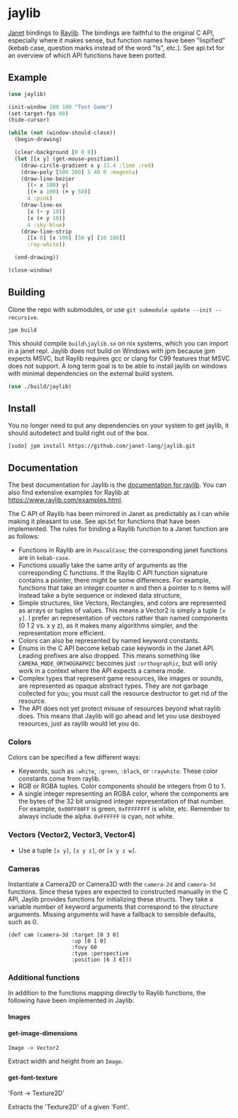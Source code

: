 # jaylib

[Janet](https://janet-lang.org) bindings to [Raylib](https://www.raylib.com). The bindings
are faithful to the original C API, especially where it makes sense, but function names
have been "lispified" (kebab case, question marks instead of the word "Is", etc.). See api.txt
for an overview of which API functions have been ported.

## Example

```clojure
(use jaylib)

(init-window 100 100 "Test Game")
(set-target-fps 60)
(hide-cursor)

(while (not (window-should-close))
  (begin-drawing)

  (clear-background [0 0 0])
  (let [[x y] (get-mouse-position)]
    (draw-circle-gradient x y 31.4 :lime :red)
    (draw-poly [500 200] 5 40 0 :magenta)
    (draw-line-bezier
      [(- x 100) y]
      [(+ x 100) (+ y 50)]
      4 :pink)
    (draw-line-ex
      [x (- y 10)]
      [x (+ y 10)]
      4 :sky-blue)
    (draw-line-strip
      [[x 0] [x 100] [50 y] [10 180]]
      :ray-white))

  (end-drawing))

(close-window)
```

## Building

Clone the repo with submodules, or use `git submodule update --init --recursive`.

```
jpm build
```

This should compile `build\jaylib.so` on nix systems, which you can import in a janet repl. Jaylib does not build
on Windows with jpm because jpm expects MSVC, but Raylib requires gcc or clang
for C99 features that MSVC does not support. A long term goal is to be able to install jaylib on windows
with minimal dependencies on the external build system.

```clojure
(use ./build/jaylib)
```

## Install

You no longer need to put any dependencies on your system to get jaylib, it
should autodetect and build right out of the box.

```
[sudo] jpm install https://github.com/janet-lang/jaylib.git
```

## Documentation

The best documentation for Jaylib is the [documentation for raylib](https://www.raylib.com/cheatsheet/cheatsheet.html).
You can also find extensive examples for Raylib at https://www.raylib.com/examples.html.

The C API of Raylib has been mirrored in Janet as predictably as I can while
making it pleasant to use. See api.txt for functions that have been implemented.
The rules for binding a Raylib function to a Janet
function are as follows:

* Functions in Raylib are in `PascalCase`; the corresponding janet functions are in `kebab-case`.
* Functions usually take the same arity of arguments as the corresponding C functions. If the Raylib C API
  function signature contains a pointer, there might be some differences. For example, functions that take
  an integer counter n and then a pointer to n items will instead take a byte sequence or indexed data structure,
* Simple structures, like Vectors, Rectangles, and colors are represented as arrays or tuples of values.
  This means a Vector2 is simply a tuple `[x y]`. I prefer an representation of vectors rather than named components (0 1 2 vs. x y z), as
  it makes many algorithms simpler, and the representation more efficient.
* Colors can also be represented by named keyword constants.
* Enums in the C API become kebab case keywords in the Janet API. Leading prefixes are also dropped. This means something like
  `CAMERA_MODE_ORTHOGRAPHIC` becomes just `:orthographic`, but will only work in a context where the API expects a camera mode.
* Complex types that represent game resources, like images or sounds, are represented as opaque abstract types. They are not
  garbage collected for you; you must call the resource destructor to get rid of the resource.
* The API does not yet protect misuse of resources beyond what raylib does.
  This means that Jaylib will go ahead and let you use destroyed resources, just
  as raylib would let you do.

### Colors

Colors can be specified a few different ways:
* Keywords, such as `:white`, `:green`, `:black`, or `:raywhite`. These color constants come from raylib.
* RGB or RGBA tuples. Color components should be integers from 0 to 1.
* A single integer representing an RGBA color, where the components
  are the bytes of the 32 bit unsigned integer representation of that number.
  For example, `0x00FF00FF` is green, `0xFFFFFFFF` is white, etc. Remember to always include
  the alpha. `0xFFFFFF` is cyan, not white.

### Vectors (Vector2, Vector3, Vector4)

* Use a tuple `[x y]`, `[x y z]`, or `[x y z w]`.

### Cameras

Instantiate a Camera2D or Camera3D with the `camera-2d` and `camera-3d` functions. Since these types
are expected to constructed manually in the C API, Jaylib provides functions for initializing these structs.
They take a variable number of keyword arguments that correspond to the structure arguments. Missing arguments
will have a fallback to sensible defaults, such as 0.

```
(def cam (camera-3d :target [0 3 0]
                    :up [0 1 0]
                    :fovy 60
                    :type :perspective
                    :position [6 3 6]))
```

### Additional functions

In addition to the functions mapping directly to Raylib functions, the following
have been implemented in Jaylib:

#### Images

#### get-image-dimensions
`Image -> Vector2`

Extract width and height from an `Image`.

#### get-font-texture
'Font -> Texture2D'

Extracts the 'Texture2D' of a given 'Font'.

###
